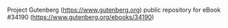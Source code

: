 Project Gutenberg (https://www.gutenberg.org) public repository for eBook #34190 (https://www.gutenberg.org/ebooks/34190)
